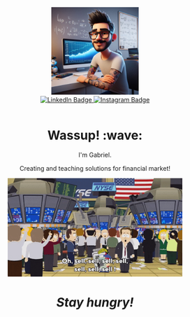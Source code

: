 <div id="header" align="center">
  <img src="fig/1704197800715.jpg" width="200"/>
    <div id="badges">
      <a href="https://www.linkedin.com/in/gabrielpires1995/">
        <img src="https://img.shields.io/badge/LinkedIn-blue?style=for-the-badge&logo=linkedin&logoColor=white" alt="LinkedIn Badge"/>
      </a>
      <a href="https://www.instagram.com/eusouquant/">
        <img src="https://img.shields.io/badge/Instagram-red?style=for-the-badge&logo=linkedin&logoColor=white" alt="Instagram Badge"/>
      </a>
    </div>
<img src="https://komarev.com/ghpvc/?username=gabrielp18&style=flat-square&color=blue" alt=""/>
</div>

<h1 align='center'> Wassup! :wave:</h1>
<p align='center'>
I'm Gabriel.
</p>
<p align='center'>Creating and teaching solutions for financial market!</p>
<p align='center'><img src="fig/e25f7dc63a9bf9389f194ae4d2fcb02b.gif" width="400"/></p>

<h1 align='center'><i>Stay hungry!</i></h1>
